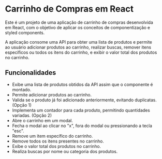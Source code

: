 # Carrinho de Compras em React

Este é um projeto de uma aplicação de carrinho de compras desenvolvida em React, com o objetivo de aplicar os conceitos de componentização e styled components.

A aplicação consome uma API para obter uma lista de produtos e permite ao usuário adicionar produtos ao carrinho, realizar buscas, remover itens específicos ou todos os itens do carrinho, e exibir o valor total dos produtos no carrinho.

## Funcionalidades

- Exibe uma lista de produtos obtidos da API assim que o componente é montado.
- Permite adicionar produtos ao carrinho.
- Valida se o produto já foi adicionado anteriormente, evitando duplicatas. (Opção 1)
- Implementa um contador para cada produto, permitindo quantidades variadas. (Opção 2)
- Abre o carrinho em um modal.
- Fecha o modal ao clicar no "x", fora do modal ou pressionando a tecla "esc".
- Remove um item específico do carrinho.
- Remove todos os itens presentes no carrinho.
- Exibe o valor total dos produtos no carrinho.
- Realiza buscas por nome ou categoria dos produtos.